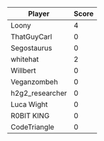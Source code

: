 | Player          | Score |
| --------------- | ----- |
| Loony           | 4     |
| ThatGuyCarl     | 0     |
| Segostaurus     | 0     |
| whitehat        | 2     |
| Willbert        | 0     |
| Veganzombeh     | 0     |
| h2g2_researcher | 0     |
| Luca Wight      | 0     |
| R0BIT KING      | 0     |
| CodeTriangle    | 0     |
